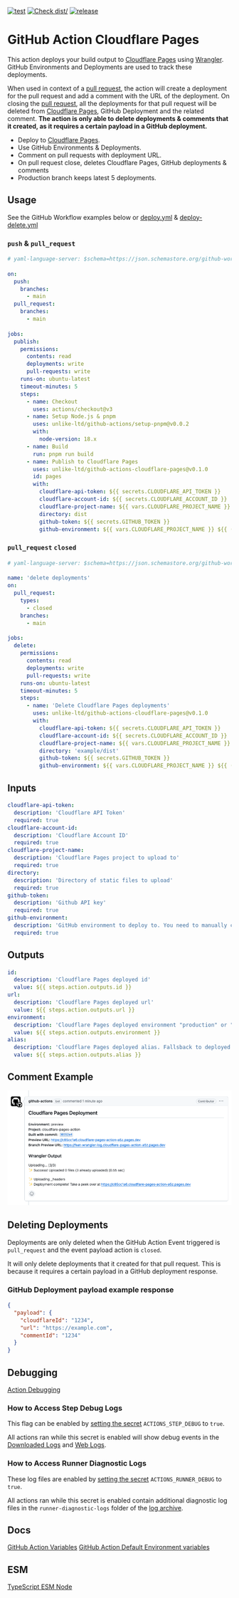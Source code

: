 [![test](https://github.com/unlike-ltd/github-actions-cloudflare-pages/actions/workflows/test.yml/badge.svg)](https://github.com/unlike-ltd/github-actions-cloudflare-pages/actions/workflows/test.yml) [![Check dist/](https://github.com/unlike-ltd/github-actions-cloudflare-pages/actions/workflows/check-dist.yml/badge.svg)](https://github.com/unlike-ltd/github-actions-cloudflare-pages/actions/workflows/check-dist.yml) [![release](https://github.com/unlike-ltd/github-actions-cloudflare-pages/actions/workflows/release.yml/badge.svg)](https://github.com/unlike-ltd/github-actions-cloudflare-pages/actions/workflows/release.yml)

# GitHub Action Cloudflare Pages

This action deploys your build output to [Cloudflare Pages] using [Wrangler]. GitHub Environments and Deployments are used to track these deployments.

When used in context of a [pull request], the action will create a deployment for the pull request and add a comment with the URL of the deployment. On closing the [pull request], all the deployments for that pull request will be deleted from [Cloudflare Pages], GitHub Deployment and the related comment. **The action is only able to delete deployments & comments that it created, as it requires a certain payload in a GitHub deployment.**

- Deploy to [Cloudflare Pages].
- Use GitHub Environments & Deployments.
- Comment on pull requests with deployment URL.
- On pull request close, deletes Cloudflare Pages, GitHub deployments & comments
- Production branch keeps latest 5 deployments.

## Usage

See the GitHub Workflow examples below or [deploy.yml]('./.github/workflows/deploy.yml') & [deploy-delete.yml]('./.github/workflows/deploy-delete.yml')

### `push` & `pull_request`

```yaml
# yaml-language-server: $schema=https://json.schemastore.org/github-workflow.json

on:
  push:
    branches:
      - main
  pull_request:
    branches:
      - main

jobs:
  publish:
    permissions:
      contents: read
      deployments: write
      pull-requests: write
    runs-on: ubuntu-latest
    timeout-minutes: 5
    steps:
      - name: Checkout
        uses: actions/checkout@v3
      - name: Setup Node.js & pnpm
        uses: unlike-ltd/github-actions/setup-pnpm@v0.0.2
        with:
          node-version: 18.x
      - name: Build
        run: pnpm run build
      - name: Publish to Cloudflare Pages
        uses: unlike-ltd/github-actions-cloudflare-pages@v0.1.0
        id: pages
        with:
          cloudflare-api-token: ${{ secrets.CLOUDFLARE_API_TOKEN }}
          cloudflare-account-id: ${{ secrets.CLOUDFLARE_ACCOUNT_ID }}
          cloudflare-project-name: ${{ vars.CLOUDFLARE_PROJECT_NAME }}
          directory: dist
          github-token: ${{ secrets.GITHUB_TOKEN }}
          github-environment: ${{ vars.CLOUDFLARE_PROJECT_NAME }} ${{ (github.ref == 'refs/heads/main' && '(Production)') || '(Preview)' }}
```

### `pull_request` `closed`

```yaml
# yaml-language-server: $schema=https://json.schemastore.org/github-workflow.json

name: 'delete deployments'
on:
  pull_request:
    types:
      - closed
    branches:
      - main

jobs:
  delete:
    permissions:
      contents: read
      deployments: write
      pull-requests: write
    runs-on: ubuntu-latest
    timeout-minutes: 5
    steps:
      - name: 'Delete Cloudflare Pages deployments'
        uses: unlike-ltd/github-actions-cloudflare-pages@v0.1.0
        with:
          cloudflare-api-token: ${{ secrets.CLOUDFLARE_API_TOKEN }}
          cloudflare-account-id: ${{ secrets.CLOUDFLARE_ACCOUNT_ID }}
          cloudflare-project-name: ${{ vars.CLOUDFLARE_PROJECT_NAME }}
          directory: 'example/dist'
          github-token: ${{ secrets.GITHUB_TOKEN }}
          github-environment: ${{ vars.CLOUDFLARE_PROJECT_NAME }} ${{ (github.ref == 'refs/heads/main' && '(Production)') || '(Preview)' }}
```

## Inputs

```yaml
cloudflare-api-token:
  description: 'Cloudflare API Token'
  required: true
cloudflare-account-id:
  description: 'Cloudflare Account ID'
  required: true
cloudflare-project-name:
  description: 'Cloudflare Pages project to upload to'
  required: true
directory:
  description: 'Directory of static files to upload'
  required: true
github-token:
  description: 'Github API key'
  required: true
github-environment:
  description: 'GitHub environment to deploy to. You need to manually create this for the github repo'
  required: true
```

## Outputs

```yaml
id:
  description: 'Cloudflare Pages deployed id'
  value: ${{ steps.action.outputs.id }}
url:
  description: 'Cloudflare Pages deployed url'
  value: ${{ steps.action.outputs.url }}
environment:
  description: 'Cloudflare Pages deployed environment "production" or "preview"'
  value: ${{ steps.action.outputs.environment }}
alias:
  description: 'Cloudflare Pages deployed alias. Fallsback to deployed url if deployed alias is null'
  value: ${{ steps.action.outputs.alias }}
```

## Comment Example

![pull request comment example](./docs/comment.png)

## Deleting Deployments

Deployments are only deleted when the GitHub Action Event triggered is `pull_request` and the event payload action is `closed`.

It will only delete deployments that it created for that pull request. This is because it requires a certain payload in a GitHub deployment response.

### GitHub Deployment payload example response

```json
{
  "payload": {
    "cloudflareId": "1234",
    "url": "https://example.com",
    "commentId": "1234"
  }
}
```

## Debugging

[Action Debugging](https://github.com/actions/toolkit/blob/main/docs/action-debugging.md#step-debug-logs)

### How to Access Step Debug Logs

This flag can be enabled by [setting the secret](https://help.github.com/en/actions/automating-your-workflow-with-github-actions/creating-and-using-encrypted-secrets#creating-encrypted-secrets) `ACTIONS_STEP_DEBUG` to `true`.

All actions ran while this secret is enabled will show debug events in the [Downloaded Logs](https://help.github.com/en/actions/automating-your-workflow-with-github-actions/managing-a-workflow-run#downloading-logs) and [Web Logs](https://help.github.com/en/actions/automating-your-workflow-with-github-actions/managing-a-workflow-run#viewing-logs-to-diagnose-failures).

### How to Access Runner Diagnostic Logs

These log files are enabled by [setting the secret](https://help.github.com/en/actions/automating-your-workflow-with-github-actions/creating-and-using-encrypted-secrets#creating-encrypted-secrets) `ACTIONS_RUNNER_DEBUG` to `true`.

All actions ran while this secret is enabled contain additional diagnostic log files in the `runner-diagnostic-logs` folder of the [log archive](https://help.github.com/en/actions/automating-your-workflow-with-github-actions/managing-a-workflow-run#downloading-logs).

## Docs

[GitHub Action Variables](https://docs.github.com/en/actions/learn-github-actions/variables)
[GitHub Action Default Environment variables](https://docs.github.com/en/actions/learn-github-actions/variables#default-environment-variables)

## ESM

[TypeScript ESM Node](https://www.typescriptlang.org/docs/handbook/esm-node.html)

[Cloudflare Pages]: https://pages.cloudflare.com/
[Wrangler]: https://developers.cloudflare.com/workers/wrangler/
[pull request]: https://docs.github.com/en/pull-requests
